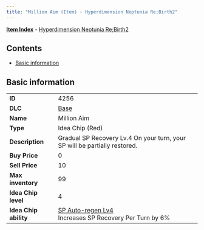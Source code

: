 ```yaml
---
title: "Million Aim (Item) - Hyperdimension Neptunia Re;Birth2"
---
```


[**Item Index**](/neptunia/rb2/item/index.html) - [Hyperdimension Neptunia Re;Birth2](/neptunia/rb2)

## Contents

- [Basic information](#basic-information)

## Basic information

|   |   |
| -- | -- |
| **ID** | 4256 |
| **DLC** | [Base](/neptunia/rb2/dlc/0-base.html) |
| **Name** | Million Aim |
| **Type** | Idea Chip (Red) |
| **Description** | Gradual SP Recovery Lv.4 On your turn, your SP will be partially restored. |
| **Buy Price** | 0 |
| **Sell Price** | 10 |
| **Max inventory** | 99 |
| **Idea Chip level** | 4 |
| **Idea Chip ability** | [SP Auto-regen Lv4](/neptunia/rb2/ability/0-9655-sp-auto-regen-lv4.html)<br />Increases SP Recovery Per Turn by 6% |